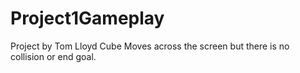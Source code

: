 # Project1Gameplay
Project by Tom Lloyd
Cube Moves across the screen but there is no collision or end goal.